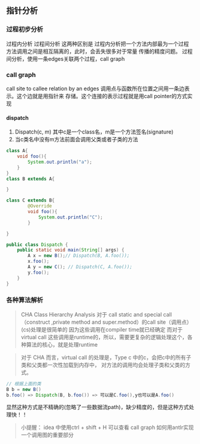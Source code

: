 ## 指针分析

### 过程初步分析
过程内分析
过程间分析
这两种区别是 过程内分析把一个方法内部最为一个过程
方法调用之间是相互隔离的，此时，会丢失很多对于常量
传播的精度问题。
过程间分析，使用一条edges关联两个过程，call graph

### call graph
call site to callee relation by an edges
调用点与函数所在位置之间用一条边表示。这个边就是用指针来
存储。这个连接的表示过程就是用call pointer的方式实现

#### dispatch
1. Dispatch(c, m)
其中c是一个class名，m是一个方法签名(signature)
2. 当c类名中没有m方法前面会调用父类或者子类的方法

```java
class A{
    void foo(){
        System.out.println("a");
    }
}
class B extends A{

}

class C extends B{
        @Override
        void foo(){
            System.out.println("C");
        }

}

public class Dispatch {
    public static void main(String[] args) {
        A x = new B();// Dispatch(B, A.foo());
        x.foo();
        A y = new C(); // Dispatch(C, A.foo());
        y.foo();
    }
}
```


### 各种算法解析
> CHA Class Hierarchy Analysis
对于 call static and special call（construct ,private method and super.method）的call site（调用点）(cs)处理是很简单的
因为这些调用在compiler time就已经确定
而对于 virtual call 这些调用是runtime的，所以，需要更复杂的逻辑处理这个，各种算法的核心，就是处理runtime

> 对于 CHA 而言，virtual call 的处理是，Type c 中的c，会把c中的所有子类和父类都一次性加载到内存中，
对方法的调用均会处理子类和父类的方式。
```java
// 根据上面的类
B b = new B()
b.foo() => Dispatch(B, b.foo()) => 可以是C.foo(),y也可以是A.foo()
```
显然这种方式是不精确的(忽略了一些数据流path)，缺少精度的，但是这种方式处理快！！

> 小提醒： idea 中使用ctrl + shift + H 可以查看 call graph
> 如何用antlr实现一个调用图的重要部分